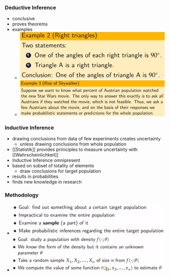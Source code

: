### Deductive Inference
+ conclusive
+ proves theorems
+ examples
	+ ![](../../../z_images/Pasted%20image%2020230113143143.png)
	+ ![](../../../z_images/Pasted%20image%2020230113143252.png)

### Inductive Inference
+ drawing conclusions from data of few experiments creates uncertainty
	+ unless drawing conclusions from whole population
+ [[Statistik]] provides priniciples to measure uncertainty with [[Wahrscheinlichkeit]]
+ Inductive Inference omnipresent
+ based on subset of totality of elements
	+ draw conclusions for target population
+ results in probabilities
+ finds new knowledge in research

### Methodology
+ ![](../../../z_images/Pasted%20image%2020230113143749.png)
+ ![](../../../z_images/Pasted%20image%2020230113144526.png)

